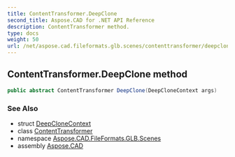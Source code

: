 ```yaml
---
title: ContentTransformer.DeepClone
second_title: Aspose.CAD for .NET API Reference
description: ContentTransformer method. 
type: docs
weight: 50
url: /net/aspose.cad.fileformats.glb.scenes/contenttransformer/deepclone/
---
```

## ContentTransformer.DeepClone method

```csharp
public abstract ContentTransformer DeepClone(DeepCloneContext args)
```

### See Also

* struct [DeepCloneContext](../../contenttransformer.deepclonecontext/)
* class [ContentTransformer](../)
* namespace [Aspose.CAD.FileFormats.GLB.Scenes](../../../aspose.cad.fileformats.glb.scenes/)
* assembly [Aspose.CAD](../../../)



